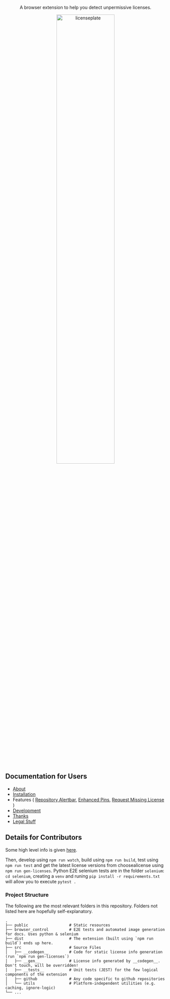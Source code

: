<p align="center">  
A browser extension to help you detect unpermissive licenses.
</p>

<p align="center">
<img width="60%" alt="licenseplate" src="docs/licenseplate.png">
</p>

## Documentation for Users

- [About](https://miweiss.github.io/licenseplate/)
- [Installation](https://miweiss.github.io/licenseplate/)
- Features (
[Repository Alertbar](https://miweiss.github.io/licenseplate/features-gh/repo-view/),
[Enhanced Pins](https://miweiss.github.io/licenseplate/features-gh/profile-view/),
[Request Missing License](https://miweiss.github.io/licenseplate/features-gh/request-license/)
)
- [Development](https://miweiss.github.io/licenseplate/development/)
- [Thanks](https://miweiss.github.io/licenseplate/thanks/)
- [Legal Stuff](https://miweiss.github.io/licenseplate/legal/)


## Details for Contributors

Some high level info is given [here](https://miweiss.github.io/licenseplate/development/).

Then, develop using `npm run watch`, build using `npm run build`, test using `npm run test` and get the latest license versions from choosealicense using `npm run gen-licenses`.
Python E2E selenium tests are in the folder `selenium`: `cd selenium`, creating a `venv` and runing `pip install -r requirements.txt` will allow you to execute `pytest .` 

### Project Structure

The following are the most relevant folders in this repository. Folders not listed here are hopefully self-explanatory.

```
.
├── public                  # Static resources
├── browser_control         # E2E tests and automated image generation for docs. Uses python & selenium
├── dist                    # The extension (built using `npm run build`) ends up here.
├── src                     # Source Files 
│   ├── __codegen__         # Code for static license info generation (run `npm run gen-licenses`)
│   ├── __gen__             # License info generated by __codegen__. Don't touch, will be overridden!
│   ├── __tests__           # Unit tests (JEST) for the few logical components of the extension
│   ├── github              # Any code specific to github repositories
│   └── utils               # Platform-independent utilities (e.g. caching, ignore-logic)
└── ...
```


